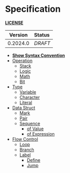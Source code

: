 # Specification

**[LICENSE](../LICENSE.md)**

| Version  | Status  |
| :------: | :------ |
| 0.2024.0 | _DRAFT_ |

- **[Show Syntax Convention](syntax-convention.md)**
- [Operation](built-in_operation.md)
  - [Stack](built-in_operation.md#stack)
  - [Logic](built-in_operation.md#logic)
  - [Math](built-in_operation.md#math)
  - [Bit](built-in_operation.md#bit-operation)
- [Type](built-in_type.md)
  - [Variable](built-in_type.md#variable)
  - [Character](built-in_type.md#character)
  - [Literal](built-in_type.md#literal)
- [Data Struct](built-in_datastruct.md)
  - [Mark](built-in_datastruct.md#mark)
  - [Pair](built-in_datastruct.md#pair)
  - [Sequence](built-in_datastruct.md#sequence)
    - [of Value](built-in_datastruct.md#of-value)
    - [of Expression](built-in_datastruct.md#of-expression)
- [Flow Control](built-in_flow-control.md)
  - [Loop](built-in_flow-control.md#loop)
  - [Branch](built-in_flow-control.md#branch)
  - [Label](built-in_flow-control.md#label)
    - [Define](built-in_flow-control.md#define)
    - [Jump](built-in_flow-control.md#jump)
